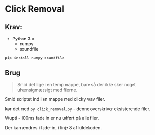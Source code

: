 # Click Removal

## Krav:

- Python 3.x
  - numpy
  - soundfile
  
```pip install numpy soundfile```

## Brug
> Smid det lige i en temp mappe, bare så der ikke sker noget uhænsigmæssigt med filerne.

Smid scriptet ind i en mappe med clicky wav filer.

kør det med ```py click_removal.py``` - denne overskriver eksisterende filer.

Wupti - 100ms fade in er nu udført på alle filer.

Der kan ændres i fade-in, i linje 8 af kildekoden.



